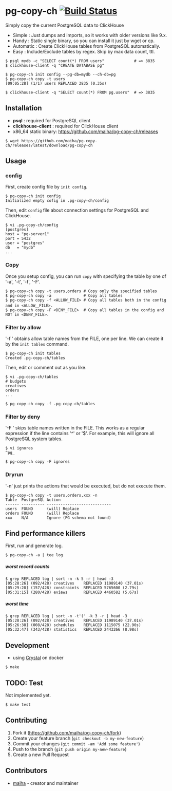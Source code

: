 # pg-copy-ch [![Build Status](https://travis-ci.org/maiha/pg-copy-ch.svg?branch=master)](https://travis-ci.org/maiha/pg-copy-ch)

Simply copy the current PostgreSQL data to ClickHouse
* Simple    : Just dumps and imports, so it works with older versions like 9.x.
* Handy     : Static single binary, so you can install it just by wget or cp.
* Automatic : Create ClickHouse tables from PostgreSQL automatically.
* Easy      : Include/Exclude tables by regex. Skip by max data count, ttl.

```console
$ psql mydb -c "SELECT count(*) FROM users"             # => 3835
$ clickhouse-client -q "CREATE DATABASE pg"

$ pg-copy-ch init config --pg-db=mydb --ch-db=pg
$ pg-copy-ch copy -t users
[09:05:28] (1/1) users REPLACED 3835 (0.35s)

$ clickhouse-client -q "SELECT count(*) FROM pg.users"  # => 3835
```

## Installation
* **psql** : required for PostgreSQL client
* **clickhouse-client** : required for ClickHouse client
* x86_64 static binary: https://github.com/maiha/pg-copy-ch/releases

```console
$ wget https://github.com/maiha/pg-copy-ch/releases/latest/download/pg-copy-ch
```

## Usage

### config

First, create config file by `init config`.

```console
$ pg-copy-ch init config
Initialized empty cofig in .pg-copy-ch/config
```

Then, edit `config` file about connection settings for PostgreSQL and ClickHouse.

```console
$ vi .pg-copy-ch/config
[postgres]
host = "pg-server1"
port = 5432
user = "postgres"
db   = "mydb"
...
```

### Copy

Once you setup config, you can run `copy` with specifying the table by one of '-a', '-t', '-f', '-F'.

```console
$ pg-copy-ch copy -t users,orders # Copy only the specified tables
$ pg-copy-ch copy -a              # Copy all tables
$ pg-copy-ch copy -f <ALLOW_FILE> # Copy all tables both in the config and in <ALLOW＿FILE>.
$ pg-copy-ch copy -F <DENY_FILE>  # Copy all tables in the config and NOT in <DENY_FILE>.
```

### Filter by allow

'-f <FILE>' obtains allow table names from the FILE, one per line.
We can create it by the `init tables` command.

```console
$ pg-copy-ch init tables
Created .pg-copy-ch/tables
```

Then, edit or comment out as you like.

```console
$ vi .pg-copy-ch/tables
# budgets
creatives
orders
...

$ pg-copy-ch copy -f .pg-copy-ch/tables
```

### Filter by deny

'-F <FILE>' skips table names written in the FILE.
This works as a regular expression if the line contains '^' or '$'.
For example, this will ignore all PostgreSQL system tables.

```console
$ vi ignores
^pg_

$ pg-copy-ch copy -F ignores
```

### Dryrun

'-n' just prints the actions that would be executed, but do not execute them.

```console
$ pg-copy-ch copy -t users,orders,xxx -n
Table  PostgreSQL Action
------ ---------- ----------------------------
users  FOUND      (will) Replace
orders FOUND      (will) Replace
xxx    N/A        Ignore (PG schema not found)
```

## Find performance killers

First, run and generate log.

```console
$ pg-copy-ch -a | tee log
```

##### worst record counts

```console
$ grep REPLACED log | sort -n -k 5 -r | head -3
[05:28:26] (092/428) creatives    REPLACED 11989140 (37.01s)
[05:29:28] (157/428) constraints  REPLACED 5765600 (2.79s)
[05:31:15] (280/428) eviews       REPLACED 4460582 (5.67s)
```

##### worst time

```console
$ grep REPLACED log | sort -n -t'(' -k 3 -r | head -3
[05:28:26] (092/428) creatives    REPLACED 11989140 (37.01s)
[05:26:38] (008/428) schedules    REPLACED 1115075 (22.90s)
[05:32:47] (343/428) statistics   REPLACED 2443266 (8.98s)
```

## Development

* using [Crystal](http://crystal-lang.org/) on docker

```console
$ make
```

## TODO: Test

Not implemented yet.

```
$ make test
```

## Contributing

1. Fork it (<https://github.com/maiha/pg-copy-ch/fork>)
2. Create your feature branch (`git checkout -b my-new-feature`)
3. Commit your changes (`git commit -am 'Add some feature'`)
4. Push to the branch (`git push origin my-new-feature`)
5. Create a new Pull Request

## Contributors

- [maiha](https://github.com/maiha) - creator and maintainer

